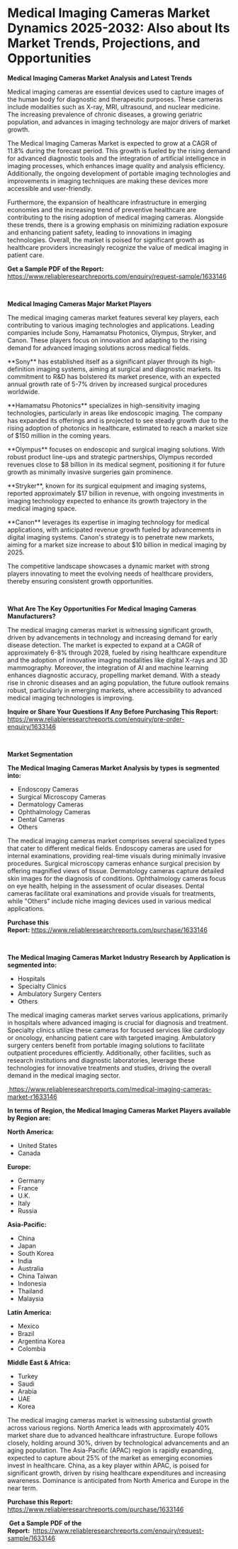 <p><h1>Medical Imaging Cameras Market Dynamics 2025-2032: Also about Its Market Trends, Projections, and Opportunities</h1></p><p><strong>Medical Imaging Cameras Market Analysis and Latest Trends</strong></p>
<p><p>Medical imaging cameras are essential devices used to capture images of the human body for diagnostic and therapeutic purposes. These cameras include modalities such as X-ray, MRI, ultrasound, and nuclear medicine. The increasing prevalence of chronic diseases, a growing geriatric population, and advances in imaging technology are major drivers of market growth. </p><p>The Medical Imaging Cameras Market is expected to grow at a CAGR of 11.8% during the forecast period. This growth is fueled by the rising demand for advanced diagnostic tools and the integration of artificial intelligence in imaging processes, which enhances image quality and analysis efficiency. Additionally, the ongoing development of portable imaging technologies and improvements in imaging techniques are making these devices more accessible and user-friendly. </p><p>Furthermore, the expansion of healthcare infrastructure in emerging economies and the increasing trend of preventive healthcare are contributing to the rising adoption of medical imaging cameras. Alongside these trends, there is a growing emphasis on minimizing radiation exposure and enhancing patient safety, leading to innovations in imaging technologies. Overall, the market is poised for significant growth as healthcare providers increasingly recognize the value of medical imaging in patient care.</p></p>
<p><strong>Get a Sample PDF of the Report:&nbsp;</strong> <a href="https://www.reliableresearchreports.com/enquiry/request-sample/1633146?utm_campaign=115&utm_medium=2&utm_source=Github&utm_content=ia&utm_term=13042025&utm_id=medical-imaging-cameras">https://www.reliableresearchreports.com/enquiry/request-sample/1633146</a></p>
<p>&nbsp;</p>
<p><strong>Medical Imaging Cameras Major Market Players</strong></p>
<p><p>The medical imaging cameras market features several key players, each contributing to various imaging technologies and applications. Leading companies include Sony, Hamamatsu Photonics, Olympus, Stryker, and Canon. These players focus on innovation and adapting to the rising demand for advanced imaging solutions across medical fields.</p><p>**Sony** has established itself as a significant player through its high-definition imaging systems, aiming at surgical and diagnostic markets. Its commitment to R&D has bolstered its market presence, with an expected annual growth rate of 5-7% driven by increased surgical procedures worldwide.</p><p>**Hamamatsu Photonics** specializes in high-sensitivity imaging technologies, particularly in areas like endoscopic imaging. The company has expanded its offerings and is projected to see steady growth due to the rising adoption of photonics in healthcare, estimated to reach a market size of $150 million in the coming years.</p><p>**Olympus** focuses on endoscopic and surgical imaging solutions. With robust product line-ups and strategic partnerships, Olympus recorded revenues close to $8 billion in its medical segment, positioning it for future growth as minimally invasive surgeries gain prominence.</p><p>**Stryker**, known for its surgical equipment and imaging systems, reported approximately $17 billion in revenue, with ongoing investments in imaging technology expected to enhance its growth trajectory in the medical imaging space.</p><p>**Canon** leverages its expertise in imaging technology for medical applications, with anticipated revenue growth fueled by advancements in digital imaging systems. Canon's strategy is to penetrate new markets, aiming for a market size increase to about $10 billion in medical imaging by 2025.</p><p>The competitive landscape showcases a dynamic market with strong players innovating to meet the evolving needs of healthcare providers, thereby ensuring consistent growth opportunities.</p></p>
<p>&nbsp;</p>
<p><strong>What Are The Key Opportunities For Medical Imaging Cameras Manufacturers?</strong></p>
<p><p>The medical imaging cameras market is witnessing significant growth, driven by advancements in technology and increasing demand for early disease detection. The market is expected to expand at a CAGR of approximately 6-8% through 2028, fueled by rising healthcare expenditure and the adoption of innovative imaging modalities like digital X-rays and 3D mammography. Moreover, the integration of AI and machine learning enhances diagnostic accuracy, propelling market demand. With a steady rise in chronic diseases and an aging population, the future outlook remains robust, particularly in emerging markets, where accessibility to advanced medical imaging technologies is improving.</p></p>
<p><strong>Inquire or Share Your Questions If Any Before Purchasing This Report:</strong> <a href="https://www.reliableresearchreports.com/enquiry/pre-order-enquiry/1633146?utm_campaign=115&utm_medium=2&utm_source=Github&utm_content=ia&utm_term=13042025&utm_id=medical-imaging-cameras">https://www.reliableresearchreports.com/enquiry/pre-order-enquiry/1633146</a></p>
<p>&nbsp;</p>
<p><strong>Market Segmentation</strong></p>
<p><strong>The Medical Imaging Cameras Market Analysis by types is segmented into:</strong></p>
<p><ul><li>Endoscopy Cameras</li><li>Surgical Microscopy Cameras</li><li>Dermatology Cameras</li><li>Ophthalmology Cameras</li><li>Dental Cameras</li><li>Others</li></ul></p>
<p><p>The medical imaging cameras market comprises several specialized types that cater to different medical fields. Endoscopy cameras are used for internal examinations, providing real-time visuals during minimally invasive procedures. Surgical microscopy cameras enhance surgical precision by offering magnified views of tissue. Dermatology cameras capture detailed skin images for the diagnosis of conditions. Ophthalmology cameras focus on eye health, helping in the assessment of ocular diseases. Dental cameras facilitate oral examinations and provide visuals for treatments, while "Others" include niche imaging devices used in various medical applications.</p></p>
<p><strong>Purchase this Report:&nbsp;</strong><a href="https://www.reliableresearchreports.com/purchase/1633146?utm_campaign=115&utm_medium=2&utm_source=Github&utm_content=ia&utm_term=13042025&utm_id=medical-imaging-cameras">https://www.reliableresearchreports.com/purchase/1633146</a></p>
<p>&nbsp;</p>
<p><strong>The Medical Imaging Cameras Market Industry Research by Application is segmented into:</strong></p>
<p><ul><li>Hospitals</li><li>Specialty Clinics</li><li>Ambulatory Surgery Centers</li><li>Others</li></ul></p>
<p><p>The medical imaging cameras market serves various applications, primarily in hospitals where advanced imaging is crucial for diagnosis and treatment. Specialty clinics utilize these cameras for focused services like cardiology or oncology, enhancing patient care with targeted imaging. Ambulatory surgery centers benefit from portable imaging solutions to facilitate outpatient procedures efficiently. Additionally, other facilities, such as research institutions and diagnostic laboratories, leverage these technologies for innovative treatments and studies, driving the overall demand in the medical imaging sector.</p></p>
<p><a href="https://www.reliableresearchreports.com/medical-imaging-cameras-market-r1633146?utm_campaign=115&utm_medium=2&utm_source=Github&utm_content=ia&utm_term=13042025&utm_id=medical-imaging-cameras">&nbsp;https://www.reliableresearchreports.com/medical-imaging-cameras-market-r1633146</a></p>
<p><strong>In terms of Region, the Medical Imaging Cameras Market Players available by Region are:</strong></p>
<p>
    <p> <strong> North America: </strong>
        <ul>
            <li>United States</li>
            <li>Canada</li>
        </ul>
        </p> 
    <p> <strong> Europe: </strong>
        <ul>
            <li>Germany</li>
            <li>France</li>
            <li>U.K.</li>
            <li>Italy</li>
            <li>Russia</li>
        </ul>
        </p> 
    <p> <strong> Asia-Pacific: </strong>
        <ul>
            <li>China</li>
            <li>Japan</li>
            <li>South Korea</li>
            <li>India</li>
            <li>Australia</li>
            <li>China Taiwan</li>
            <li>Indonesia</li>
            <li>Thailand</li>
            <li>Malaysia</li>
        </ul>
        </p> 
    <p> <strong> Latin America: </strong>
        <ul>
            <li>Mexico</li>
            <li>Brazil</li>
            <li>Argentina Korea</li>
            <li>Colombia</li>
        </ul>
        </p> 
    <p> <strong> Middle East & Africa: </strong>
        <ul>
            <li>Turkey</li>
            <li>Saudi</li>
            <li>Arabia</li>
            <li>UAE</li>
            <li>Korea</li>
        </ul>
    </p>
    </p>
<p><p>The medical imaging cameras market is witnessing substantial growth across various regions. North America leads with approximately 40% market share due to advanced healthcare infrastructure. Europe follows closely, holding around 30%, driven by technological advancements and an aging population. The Asia-Pacific (APAC) region is rapidly expanding, expected to capture about 25% of the market as emerging economies invest in healthcare. China, as a key player within APAC, is poised for significant growth, driven by rising healthcare expenditures and increasing awareness. Dominance is anticipated from North America and Europe in the near term.</p></p>
<p><strong>Purchase this Report: </strong><a href="https://www.reliableresearchreports.com/purchase/1633146?utm_campaign=115&utm_medium=2&utm_source=Github&utm_content=ia&utm_term=13042025&utm_id=medical-imaging-cameras">https://www.reliableresearchreports.com/purchase/1633146</a></p>
<p>&nbsp;<strong>Get a Sample PDF of the Report:&nbsp;&nbsp;</strong><a href="https://www.reliableresearchreports.com/enquiry/request-sample/1633146?utm_campaign=115&utm_medium=2&utm_source=Github&utm_content=ia&utm_term=13042025&utm_id=medical-imaging-cameras">https://www.reliableresearchreports.com/enquiry/request-sample/1633146</a></p>
<p><strong></strong></p>
<p><p></p><p></p><p></p></p>